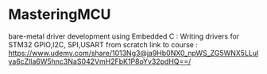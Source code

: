# MasteringMCU
bare-metal driver development using Embedded C : Writing drivers for STM32 GPIO,I2C, SPI,USART from scratch
link to course :
https://www.udemy.com/share/1013Ng3@ja9Hb0NX0_npWS_ZG5WNX5LLulya6cZlla6W5hnc3NaS042VmH2FbK1P8oYv32pdHQ==/
